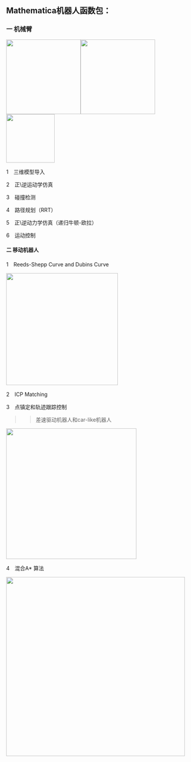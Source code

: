 ## Mathematica机器人函数包：

### 一 机械臂

<img src="https://github.com/robinvista/Mathematica/blob/master/gif/1.gif" height="200" /><img src="https://github.com/robinvista/Mathematica/blob/master/gif/6.gif" height="200" /><img src="https://github.com/robinvista/Mathematica/blob/master/gif/2.gif" height="130" />


1　三维模型导入

2　正\逆运动学仿真

3　碰撞检测

4　路径规划（RRT）

5　正\逆动力学仿真（递归牛顿-欧拉）

6　运动控制

#### 二 移动机器人

1　Reeds-Shepp Curve and Dubins Curve

<img src="https://raw.githubusercontent.com/robinvista/Mathematica/master/gif/5-1.gif" height="300" />

2　ICP Matching

3　点镇定和轨迹跟踪控制

>>差速驱动机器人和car-like机器人
   
<img src="https://github.com/robinvista/Mathematica/blob/master/gif/RVC%E5%B7%AE%E5%88%86.gif" height="350" />

4　混合A* 算法

<img src="https://github.com/robinvista/Mathematica/blob/master/gif/%E6%B7%B7%E5%90%88A%E6%98%9F.gif" height="480" />
